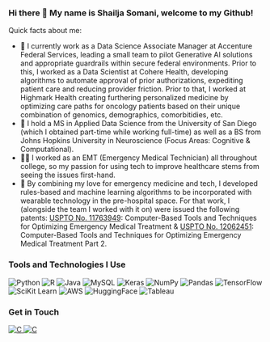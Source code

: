 ### Hi there 👋 My name is Shailja Somani, welcome to my Github!

Quick facts about me: 

* 🔭 I currently work as a Data Science Associate Manager at Accenture Federal Services, leading a small team to pilot Generative AI solutions and appropriate guardrails within secure federal environments. Prior to this, I worked as a Data Scientist at Cohere Health, developing algorithms to automate approval of prior authorizations, expediting patient care and reducing provider friction. Prior to that, I worked at Highmark Health creating furthering personalized medicine by optimizing care paths for oncology patients based on their unique combination of genomics, demographics, comorbitidies, etc. 
* 🌱 I hold a MS in Applied Data Science from the University of San Diego (which I obtained part-time while working full-time) as well as a BS from Johns Hopkins University in Neuroscience (Focus Areas: Cognitive & Computational). 
* :woman_health_worker: I worked as an EMT (Emergency Medical Technician) all throughout college, so my passion for using tech to improve healthcare stems from seeing the issues first-hand.
* :brain: By combining my love for emergency medicine and tech, I developed rules-based and machine learning algorithms to be incorporated with wearable technology in the pre-hospital space. For that work, I (alongside the team I worked with it on) were issued the following patents: [USPTO No. 11763949](https://github.com/shailja-somani-0/shailja-somani-0/assets/59889731/a81f42c3-859e-4eef-b29b-4627f7b2c957): Computer-Based Tools and Techniques for Optimizing Emergency Medical Treatment & [USPTO No. 12062451](https://patentcenter.uspto.gov/applications/18369696): Computer-Based Tools and Techniques for Optimizing Emergency Medical Treatment Part 2. 

### Tools and Technologies I Use
<img alt="Python" src="https://img.shields.io/badge/Python-FFD43B?style=for-the-badge&logo=python&logoColor=blue"> <img alt="R" src="https://img.shields.io/badge/R-276DC3?style=for-the-badge&logo=r&logoColor=white"> <img alt="Java" src="https://img.shields.io/badge/Java-ED8B00?style=for-the-badge&logo=java&logoColor=white"> <img alt="MySQL" src="https://img.shields.io/badge/MySQL-005C84?style=for-the-badge&logo=mysql&logoColor=white"> <img alt="Keras" src="https://img.shields.io/badge/Keras-D00000?style=for-the-badge&logo=Keras&logoColor=white"> <img alt="NumPy" src="https://img.shields.io/badge/Numpy-777BB4?style=for-the-badge&logo=numpy&logoColor=white"> <img alt="Pandas" src="https://img.shields.io/badge/Pandas-2C2D72?style=for-the-badge&logo=pandas&logoColor=white"> <img alt="TensorFlow" src="https://img.shields.io/badge/TensorFlow-FF6F00?style=for-the-badge&logo=TensorFlow&logoColor=white"> <img alt="SciKit Learn" src="https://img.shields.io/badge/scikit_learn-F7931E?style=for-the-badge&logo=scikit-learn&logoColor=white"> <img alt="AWS" src="https://img.shields.io/badge/Amazon_AWS-232F3E?style=for-the-badge&logo=amazon-aws&logoColor=white"> <img alt="HuggingFace" src="https://tinyurl.com/2p9ft7xf"> <img alt="Tableau" src="https://img.shields.io/badge/Tableau-E97627?style=for-the-badge&logo=Tableau&logoColor=white"> 

### Get in Touch
<a href="https://www.linkedin.com/in/shailjasomani/" target="_blank"> 
    <img alt="C" src="https://img.shields.io/badge/LinkedIn-0077B5?style=for-the-badge&logo=linkedin&logoColor=white">
  </a> <a href="mailto:ssomani2@alumni.jh.edu" target="_blank"> 
    <img alt="C" src="https://img.shields.io/badge/Microsoft_Outlook-0078D4?style=for-the-badge&logo=microsoft-outlook&logoColor=white" 
  </a> 



<!--
**shailja-somani-0/shailja-somani-0** is a ✨ _special_ ✨ repository because its `README.md` (this file) appears on your GitHub profile.

Here are some ideas to get you started:

- 🔭 I’m currently working on ...
- 🌱 I’m currently learning ...
- 👯 I’m looking to collaborate on ...
- 🤔 I’m looking for help with ...
- 💬 Ask me about ...
- 📫 How to reach me: ...
- 😄 Pronouns: ...
- ⚡ Fun fact: ...
-->
